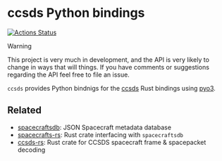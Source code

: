 # ccsds Python bindings

[![Actions Status](https://img.shields.io/github/actions/workflow/status/bmflynn/ccsdspy/CI.yml?branch=main&logo=github&style=flat-square)](https://github.com/bmflynn/ccsdspy/actions)

> [!WARNING]
> This project is very much in development, and the API is very likely to change in ways that will 
> things. If you have comments or suggestions regarding the API feel free to file an issue.

`ccsds` provides Python bindnigs for the [ccsds](https://github.com/bmflynn/ccsds-rs/lib)
Rust bindings using [pyo3](https://pyo3.rs).


## Related

* [spacecraftsdb](https://github.com/bmflynn/spacecraftsdb): JSON Spacecraft metadata database
* [spacecrafts-rs](https://github.com/bmflynn/spacecrafts-rs): Rust crate interfacing with `spacecraftsdb`
* [ccsds-rs](https://github.com/bmflynn/ccsds-rs): Rust crate for CCSDS spacecraft frame & spacepacket decoding
